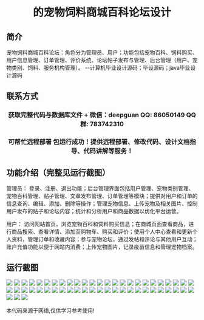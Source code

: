 <p><h1 align="center">的宠物饲料商城百科论坛设计</h1></p>

## 简介
宠物饲料商城百科论坛：角色分为管理员、用户；功能包括宠物百科、饲料购买、用户信息管理、订单管理、评价系统、论坛帖子发布与管理、后台管理（用户、宠物类别、饲料、服务机构管理）。    --计算机毕业设计源码；毕设源码；java毕业设计源码


## 联系方式
<p><h3 align="center">获取完整代码与数据库文件 + 微信：deepguan QQ: 86050149 QQ群: 783742310</h3></p>
<p><h3 align="center">可帮忙远程部署 包运行成功！提供远程部署、修改代码、设计文档指导、代码讲解等服务！</h3></p>

## 功能介绍（完整见运行截图）
管理员： 登录、注册、退出功能；后台管理界面包括用户管理、宠物类别管理、宠物百科管理、贴子管理、文章发布管理、订单管理等模块；提供对用户和订单的信息查询、编辑、添加、删除等操作；管理宠物信息、上传宠物及相关图片、控制用户发布的贴子和论坛内容；统计和分析用户和商品数据以优化平台运营。

用户： 访问网站首页，浏览宠物百科和饲料购买信息；在商城页面查看商品，进行商品搜索、查看详情、添加至购物车、购买和评价；使用个人中心查看和更新个人资料，管理订单和收藏内容；参与宠物论坛，通过发帖和评论与其他用户互动；账户充值功能以便于网站内消费；上传宠物图片，记录疫苗信息和管理宠物档案。


## 运行截图
![](img/001.jpg)
![](img/002.jpg)
![](img/003.jpg)
![](img/004.jpg)
![](img/005.jpg)
![](img/006.jpg)
![](img/007.jpg)
![](img/008.jpg)
![](img/009.jpg)
![](img/010.jpg)
![](img/011.jpg)
![](img/012.jpg)
![](img/013.jpg)
![](img/014.jpg)
![](img/015.jpg)
![](img/016.jpg)
![](img/017.jpg)
![](img/018.jpg)
![](img/019.jpg)
![](img/020.jpg)
![](img/021.jpg)
![](img/022.jpg)
![](img/023.jpg)
![](img/024.jpg)
![](img/025.jpg)
![](img/026.jpg)
![](img/027.jpg)
![](img/028.jpg)
![](img/029.jpg)
![](img/030.jpg)
![](img/031.jpg)
![](img/032.jpg)
![](img/033.jpg)
![](img/034.jpg)
![](img/035.jpg)
![](img/036.jpg)
![](img/037.jpg)
![](img/038.jpg)
![](img/039.jpg)
![](img/040.jpg)
![](img/041.jpg)
![](img/042.jpg)
![](img/043.jpg)
![](img/044.jpg)
![](img/045.jpg)
![](img/046.jpg)
![](img/047.jpg)
![](img/048.jpg)
![](img/049.jpg)
![](img/050.jpg)
![](img/051.jpg)
![](img/052.jpg)
![](img/053.jpg)

<p>本代码来源于网络,仅供学习参考使用!</p>
